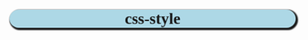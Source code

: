 # css-style
<!DOCTYPE html>
<html>
  <head>
    <meta http-equiv="content-type" content="text/html; charset=utf-8" />
    <title>`substitute(Filename('', 'Page Title'), '^.', '\u&', '')`</title>
    <style type="text/css" media="all">
     h1,h4{
          text-align: center;
          background-color: lightblue;
          box-shadow: 2px 2px 2px 2px;
          font-family: Times New Roman;
          border-radius: 20px;
     }
     img {
          width: 100%;
          box-shadow: 2px 2px 2px 2px;
          height: 150%;
          border-radius: 20px;
     }
     table{
       border-collapse: collapse;
       border: 1px solid black;
       width: 100%;
       box-shadow: 4px 3px 4px 4px;
       text-align: center;
     }
    
     .1{font-family: Arial;}
     .2{font-size: medium;}
     .3{font-size: Large;}
     
     .4{font-size: 12px;}
     .u{text-decoration: underline;}
     .a{text-decoration: Overline;}
     .t{text-decoration: line-through;}
     .B{text-transform: uppercase;
       font-weight: normal;
     }
    </style>
  </head>
  <body>
    <img src="Gambar/Css.jpg" alt="" />
    <h1>Properti-properti yang digunakan pada CSS</h1>
    <p>Properti - properti yang digunakan pada css beserta dengan fungsi nya, jika ada yang kurang / kurang lengkap nanti akan ditambahkan.</p> 

     <p>Di post sebelum nya kita sudah membahas mengenai cara menggunakan css dengan penjelasan dan cara menggunakan nya. Jika belum membaca, silahkan baca disini</p>
     
     <p>Langsung praktekkan saja sob!</p>
     
     <h4>Contoh property dan value pada background</h4>
     <table border="1px">
       <tr>
         <th>Property</th>
         <th>Value</th>
         <th>Keterangan</th>
       </tr>
       <tr>
         <td>Background-image</td>
         <td>Url</td>
         <td>Alamat gambar yang sudah di Aploud</td>

       </tr>
       <tr>
         <td rowspan="4">Background-repeat</td>
         <td>Repeat</td>
         <td>Gambar di ulang dalam halaman</td>

       </tr>
       <tr>
         <td>Repeat-y</td>
         <td>Gambar diulang dalam sumbu y</td>
       </tr>
       <tr>    
         <td>Repeat-x</td>
         <td>Gambar diulang dalam sumbu x</td>
       </tr>
       <tr>
         <td>no-Repeat</td>
         <td>Gambar tidak diulang hanya muncul 1 gambar</td>
       </tr>
     </table>
  <h4>Contoh property dan value pada font</h4>
  <table border="1px">
       <tr>
         <th>Property</th>
         <th>Value</th>
         <th>Keterangan</th>
       </tr>
       <tr>
         <td>Font-family</td>
         <td>Arial</td>
         <td>Jenis font adalah <b class="1">Arial</td></b>
       </tr>
       <tr>
         <td rowspan="4">Font-size</td>
         <td>small</td>
         <td>Menampilkan ukuran huruf <small>Kecil</small></td>

       </tr>
       <tr>
         <td>Menengah</td>
         <td>Menampilkan ukuran huruf <b class="2">Menengah</b></td>
       </tr>
       <tr>    
         <td>Large</td>
         <td>Menampilkan ukuran huruf <b class="3">Besar</b></td>
       </tr>
       <tr>
         <td>12px</td>
         <td>Menampilkan huruf dengan ukuran <b class="4">12</b></td>
       </tr>
       <tr>
         <td rowspan="2">Font-style</td>
         <td>Normal</td>
         <td>Font normal</td>
         
       </tr>
       <tr>
         <td>Italic</td>
         <td>Font <i>miring</i></td>
         
       </tr>
       <tr>
         <td rowspan="3">Font-weight</td>
         <td>Normal</td>
         <td>Ketebalan font normal</td>
         
       </tr>
       <tr>
         <td>Bold</td>
         <td>Ketebalan font <b>Tebal</b></td>
         
       </tr>
       <tr>
         <td>100-900</td>
         <td>Ketebalan font dengan nilai dari 100-900</td>
         
       </tr>
     </table>
     <h4>Contoh property dan value pada text</h4>
     <table border="1px">
       <tr>
         <th>Property</th>
         <th>Value</th>
         <th>Keterangan</th>
       </tr>
       <tr>
         <td rowspan="5">Text-decoration</td>
         <td>none</td>
         <td>Menampilkan text asli</td></b>
       </tr>
       <tr>
         <td>Underline</td>
         <td>Menampilkan text bergaris <b class="u">Bawah</b></td>

       </tr>
       <tr>
         <td>Overline</td>
       <td>Menampilkan huruf bergaris <b class="a">Atas</b></td>
       </tr>
       <tr>    
         <td>Line-through</td>
         <td>Menampilkan huruf <b class="t">tercoret</b></td>
       </tr>
       <tr>
         <td>blink</td>
         <td>Menampilkan text <blink>berkedip</blink></td>
       </tr>
       <tr>
         <td>Text-transform</td>
         <td>uppercase</td>
         <td>Menampilkan text huruf <b class="B">Besar</b></td>
         
       </tr>
       <tr>
         <td rowspan="4">text-align</td>
         <td>left</td>
         <td>Font <i>miring</i></td>
         
       </tr>
       <tr>
         <td>Normal</td>
         <td>Ketebalan font normal</td>
         
       </tr>
       <tr>
         <td>Bold</td>
         <td>Ketebalan font <b>Tebal</b></td>
         
       </tr>
       <tr>
         <td>100-900</td>
         <td>Ketebalan font dengan nilai dari 100-900</td>
         
       </tr>
     </table>
     
  </body>
  
</html>